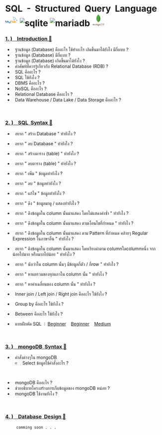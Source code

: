 # SQL &nbsp;-&nbsp; Structured&nbsp; Query&nbsp; Language&nbsp; <img src="https://raw.githubusercontent.com/devicons/devicon/master/icons/mysql/mysql-original-wordmark.svg" alt="mysql" width="40" height="40"/> <img src="https://www.vectorlogo.zone/logos/sqlite/sqlite-icon.svg" alt="sqlite" width="40" height="40"/> <img src="https://www.vectorlogo.zone/logos/mariadb/mariadb-icon.svg" alt="mariadb" width="40" height="40"/> <img src="https://raw.githubusercontent.com/devicons/devicon/master/icons/mongodb/mongodb-original-wordmark.svg" alt="mongodb" width="40" height="40"/> 

### [1.&nbsp;) &nbsp;&nbsp; Introduction 🔗](https://github.com/Arisa-Kaewsuan/SQL_Exercises/blob/main/Introduction.md)

   -  &nbsp; ฐานข้อมูล (Database) คืออะไร ใช้ทำอะไร เกิดขึ้นมาได้ยังไง มีกี่แบบ ?
   -  &nbsp; ฐานข้อมูล (Database) มีกี่แบบ ?
   -  &nbsp; ฐานข้อมูล (Database) เกิดขึ้นมาได้ยังไง ?
   -  &nbsp; คำศัพท์ที่ควรรู้เกี่ยวกับ Relational Database (RDB) ?
   -  &nbsp; SQL คืออะไร ?
   -  &nbsp; SQL ใช้ยังไง ?
   -  &nbsp; DBMS คืออะไร ?
   -  &nbsp; NoSQL คืออะไร ?
   -  &nbsp; Relational Database คืออะไร ?
   -  &nbsp; Data Warehouse / Data Lake / Data Storage คืออะไร ?

<br/>

### [2.&nbsp;) &nbsp;&nbsp; SQL&nbsp; Syntax 🔗](https://github.com/Arisa-Kaewsuan/SQL_Exercises/blob/main/sqlSyntax.md)

   -  &nbsp; อยาก " สร้าง Database " ทำยังไง ?
   -  &nbsp; อยาก " ลบ Database " ทำยังไง ?
   -  &nbsp; อยาก " สร้างตาราง (table) " ทำยังไง ?
   -  &nbsp; อยาก " ลบตาราง (table) " ทำยังไง ?
   -  &nbsp; อยาก " เพิ่ม " ข้อมูลทำยังไง ?
   -  &nbsp; อยาก " ลบ " ข้อมูลทำยังไง ?
   -  &nbsp; อยาก " แก้ไข " ข้อมูลทำยังไง ?
   -  &nbsp; อยาก " ดึง " ข้อมูลมาดู / แสดงทำยังไง ?
   -  &nbsp; อยาก " ดึงข้อมูลใน column นั้นมาแสดง โดยไม่แสดงค่าซ้ำ " ทำยังไง ?
   -  &nbsp; อยาก " ดึงข้อมูลใน column นั้นมาแสดง ตามเงื่อนไขที่กำหนด " ทำยังไง ?
   -  &nbsp; อยาก " ดึงข้อมูลใน column นั้นมาแสดง ตาม Pattern ที่กำหนด คล้ายๆ Regular Expression ในภาษาอื่น " ทำยังไง ?
   -  &nbsp; อยาก " ดึงข้อมูลใน column นั้นมาแสดง โดยเรียงค่าตาม columnใดcolumnหนึ่ง จากน้อยไปมาก หรือมากไปน้อย " ทำยังไง ?
   -  &nbsp; อยาก " นับว่าใน column นั้นๆ มีข้อมูลกี่ตัว / กี่row " ทำยังไง ?
   -  &nbsp; อยาก " หาผลรวมของทุกแถวใน column นั้น " ทำยังไง ?
   -  &nbsp; อยาก " หาค่าเฉลี่ยนของ column นั้น " ทำยังไง ?
   -  &nbsp; Inner join / Left join / Right join คืออะไร ใช้ยังไง ?
   -  &nbsp; Group by คืออะไร ใช้ยังไง ?
   -  &nbsp; Between คืออะไร ใช้ยังไง ?

-  &nbsp; แบบฝึกหัด SQL &nbsp;:&nbsp; [Beginner](https://www.hackerrank.com/domains/sql) &nbsp;&nbsp; [Beginner](https://sqlzoo.net/wiki/Window_LAG) &nbsp;&nbsp; [Medium](https://www.codingninjas.com/studio/problem-lists/top-100-sql-problems)

<br/>

### [3.&nbsp;) &nbsp;&nbsp; mongoDB&nbsp; Syntax 🔗](https://github.com/Arisa-Kaewsuan/SQL_Exercises/blob/main/mongodbSyntax.md)
   -  &nbsp; คำสั่งต่างๆใน mongoDB
      -  &nbsp; Select ข้อมูลใช้คำสั่งอะไร ?

   <br/>
   
   -  &nbsp; mongoDB คืออะไร ?
   -  &nbsp; ช่วยอธิบายโครงสร้างการเก็บข้อมูลของ mongoDB หน่อย ?
   -  &nbsp; mongoDB ใช้งานยังไง ?
<br/>

### [4.&nbsp;) &nbsp;&nbsp; Database&nbsp; Design 🔗](https://www.youtube.com/watch?v=QQk33OX5IzU&list=RDCMUCUusPZJbly3C2dS5SEWhngw&start_radio=1&rv=QQk33OX5IzU&t=0)

         comming soon . . .

<br/>









